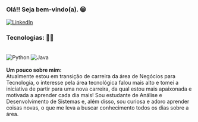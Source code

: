 ### Olá!! Seja bem-vindo(a). 😁
[![LinkedIn](https://img.shields.io/badge/LinkedIn-0077B5?style=for-the-badge&logo=linkedin&logoColor=white)](https://www.linkedin.com/in/nataly-rossini/)



### Tecnologias: 👩‍💻
<div style="display: inline_block"><br/>
  <img align="center" alt="Python" src="https://img.shields.io/badge/Python-3776AB?style=for-the-badge&logo=python&logoColor=white"/>
  <img align="center" alt="Java" src="https://img.shields.io/badge/Java-ED8B00?style=for-the-badge&logo=java&logoColor=white"/>
 
</div><br/>
<strong>Um pouco sobre mim: </strong> <br>
Atualmente estou em transição de carreira da área de Negócios para Tecnologia, o interesse pela área tecnológica falou mais alto e tomei a iniciativa de partir para uma nova carreira, da qual estou mais apaixonada e motivada a aprender cada dia mais!
Sou estudante de Análise e Desenvolvimento de Sistemas e, além disso, sou curiosa e adoro aprender coisas novas, o que me leva a buscar conhecimento todos os dias sobre a área. </br>
